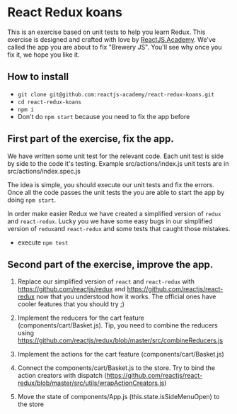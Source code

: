 React Redux koans
=========================

This is an exercise based on unit tests to help you learn Redux. This exercise is designed and crafted with love by <a href="http://reactjs.academy">ReactJS.Academy</a>. We've called the app you are about to fix "Brewery JS". You'll see why once you fix it, we hope you like it.

## How to install

- `git clone git@github.com:reactjs-academy/react-redux-koans.git`
- `cd react-redux-koans`
- `npm i`
- Don't do `npm start` because you need to fix the app before

## First part of the exercise, fix the app.

We have written some unit test for the relevant code. Each unit test is side by side to the code it's testing. Example src/actions/index.js unit tests are in src/actions/index.spec.js

The idea is simple, you should execute our unit tests and fix the errors. Once all the code passes the unit tests the you are able to start the app by doing `npm start`.

In order make easier Redux we have created a simplified version of `redux` and `react-redux`. Lucky you we have some easy bugs in our simplified version of `redux`and `react-redux` and some tests that caught those mistakes.

- execute `npm test`

## Second part of the exercise, improve the app.

1. Replace our simplified version of `react` and `react-redux` with https://github.com/reactjs/redux and https://github.com/reactjs/react-redux now that you understood how it works. The official ones have cooler features that you should try ;)

2. Implement the reducers for the cart feature (components/cart/Basket.js). Tip, you need to combine the reducers using https://github.com/reactjs/redux/blob/master/src/combineReducers.js

3. Implement the actions for the cart feature (components/cart/Basket.js)

4. Connect the components/cart/Basket.js to the store. Try to bind the action creators with dispatch (https://github.com/reactjs/react-redux/blob/master/src/utils/wrapActionCreators.js)

5. Move the state of components/App.js (this.state.isSideMenuOpen) to the store
